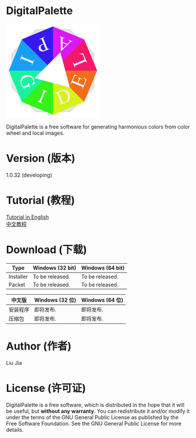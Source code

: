 # DigitalPalette
![Sample app icon](src/main/icons/full/icon_full_256.png)

DigitalPalette is a free software for generating harmonious colors from color wheel and local images.

# Version (版本)
1.0.32 (developing)

# Tutorial (教程)
[Tutorial in English](tutorials/tutorial_English.md)  
[中文教程](tutorials/tutorial_Chinese.md)

# Download (下载)
| Type      | Windows (32 bit) | Windows (64 bit) |
| --------- | ---------------- | ---------------- |
| Installer | To be released.  | To be released.  |
| Packet    | To be released.  | To be released.  |

| 中文版 | Windows (32 位) | Windows (64 位) |
| --- | --- | --- |
| 安装程序 | 即将发布. | 即将发布. |
| 压缩包 | 即将发布. | 即将发布. |

# Author (作者)
Liu Jia

# License (许可证)
DigitalPalette is a free software, which is distributed in the hope that it will be useful, but **without any warranty**. You can redistribute it and/or modify it under the terms of the GNU General Public License as published by the Free Software Foundation. See the GNU General Public License for more details.

